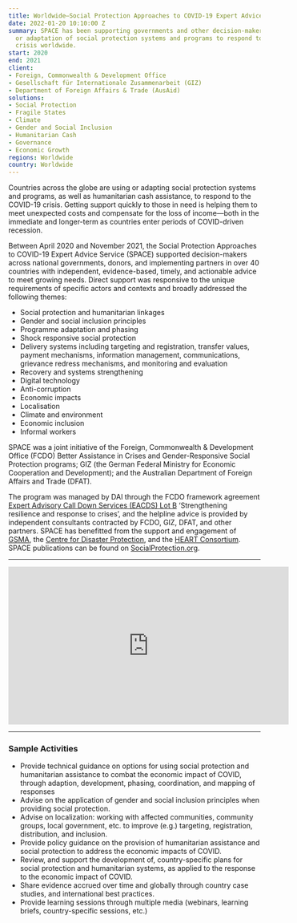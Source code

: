 ```yaml
---
title: Worldwide—Social Protection Approaches to COVID-19 Expert Advice Service (SPACE)
date: 2022-01-20 10:10:00 Z
summary: SPACE has been supporting governments and other decision-makers in the use
  or adaptation of social protection systems and programs to respond to the COVID-19
  crisis worldwide.
start: 2020
end: 2021
client:
- Foreign, Commonwealth & Development Office
- Gesellschaft für Internationale Zusammenarbeit (GIZ)
- Department of Foreign Affairs & Trade (AusAid)
solutions:
- Social Protection
- Fragile States
- Climate
- Gender and Social Inclusion
- Humanitarian Cash
- Governance
- Economic Growth
regions: Worldwide
country: Worldwide
---
```


Countries across the globe are using or adapting social protection systems and programs, as well as humanitarian cash assistance, to respond to the COVID-19 crisis. Getting support quickly to those in need is helping them to meet unexpected costs and compensate for the loss of income—both in the immediate and longer-term as countries enter periods of COVID-driven recession.

Between April 2020 and November 2021, the Social Protection Approaches to COVID-19 Expert Advice Service (SPACE) supported decision-makers across national governments, donors, and implementing partners in over 40 countries with independent, evidence-based, timely, and actionable advice to meet growing needs. Direct support was responsive to the unique requirements of specific actors and contexts and broadly addressed the following themes: 
* Social protection and humanitarian linkages 
* Gender and social inclusion principles
* Programme adaptation and phasing 
* Shock responsive social protection
* Delivery systems including targeting and registration, transfer values, payment mechanisms, information management, communications, grievance redress mechanisms, and monitoring and evaluation
* Recovery and systems strengthening
* Digital technology
* Anti-corruption
* Economic impacts
* Localisation
* Climate and environment
* Economic inclusion
* Informal workers

SPACE was a joint initiative of the Foreign, Commonwealth & Development Office (FCDO) Better Assistance in Crises and Gender-Responsive Social Protection programs; GIZ (the German Federal Ministry for Economic Cooperation and Development); and the Australian Department of Foreign Affairs and Trade (DFAT). 

The program was managed by DAI through the FCDO framework agreement [Expert Advisory Call Down Services (EACDS) Lot B](https://www.dai.com/our-work/projects/worldwide-expert-advisory-call-down-services-eacds) ‘Strengthening resilience and response to crises’, and the helpline advice is provided by independent consultants contracted by FCDO, GIZ, DFAT, and other partners. SPACE has benefitted from the support and engagement of [GSMA](https://www.gsma.com/), the [Centre for Disaster Protection](https://www.disasterprotection.org/), and the [HEART Consortium](https://www.heart-resources.org/about/). SPACE publications can be found on [SocialProtection.org](https://socialprotection.org/node/33315/publications).

<hr>
 
<iframe width="560" height="315" src="https://www.youtube.com/embed/EIGlWkAnCu4" title="YouTube video player" frameborder="0" allow="accelerometer; autoplay; clipboard-write; encrypted-media; gyroscope; picture-in-picture" allowfullscreen></iframe>

<hr>

### Sample Activities

* Provide technical guidance on options for using social protection and humanitarian assistance to combat the economic impact of COVID, through adaption, development, phasing, coordination, and mapping of responses
* Advise on the application of gender and social inclusion principles when providing social protection.
* Advise on localization: working with affected communities, community groups, local government, etc. to improve (e.g.) targeting, registration, distribution, and inclusion.
* Provide policy guidance on the provision of humanitarian assistance and social protection to address the economic impacts of COVID. 
* Review, and support the development of, country-specific plans for social protection and humanitarian systems, as applied to the response to the economic impact of COVID.
* Share evidence accrued over time and globally through country case studies, and international best practices. 
* Provide learning sessions through multiple media (webinars, learning briefs, country-specific sessions, etc.)
